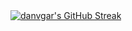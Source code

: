   <a href="https://git.io/streak-stats">
    <img src="https://streak-stats.demolab.com?user=danvgar" alt="danvgar's GitHub Streak" />
  </a>
